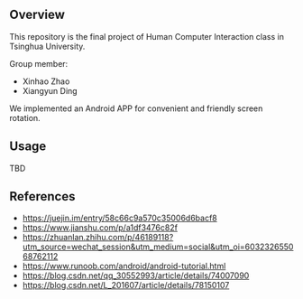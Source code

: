 ## Overview

This repository is the final project of Human Computer Interaction class in Tsinghua University.

Group member:
- Xinhao Zhao
- Xiangyun Ding

We implemented an Android APP for convenient and friendly screen rotation.

## Usage

TBD

## References

- https://juejin.im/entry/58c66c9a570c35006d6bacf8
- https://www.jianshu.com/p/a1df3476c82f
- https://zhuanlan.zhihu.com/p/46189118?utm_source=wechat_session&utm_medium=social&utm_oi=603232655068762112
- https://www.runoob.com/android/android-tutorial.html
- https://blog.csdn.net/qq_30552993/article/details/74007090
- https://blog.csdn.net/L_201607/article/details/78150107